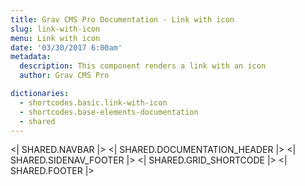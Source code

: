 ```yaml
---
title: Grav CMS Pro Documentation - Link with icon
slug: link-with-icon
menu: Link with icon
date: '03/30/2017 6:00am'
metadata:
  description: This component renders a link with an icon
  author: Grav CMS Pro

dictionaries:
  - shortcodes.basic.link-with-icon
  - shortcodes.base-elements-documentation
  - shared
---
```


<| SHARED.NAVBAR |>
<| SHARED.DOCUMENTATION_HEADER |>
<| SHARED.SIDENAV_FOOTER |>
<| SHARED.GRID_SHORTCODE |>
<| SHARED.FOOTER |>
